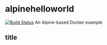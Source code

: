 # alpinehelloworld
[![Build Status](http://62.35.190.28:8888/buildStatus/icon?job=deployment)](http://62.35.190.28:8888/job/deployment/)
An Alpine-based Docker example
## title
